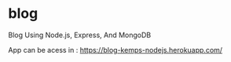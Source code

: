 # blog

Blog Using Node.js, Express, And MongoDB

App can be acess in : 
https://blog-kemps-nodejs.herokuapp.com/
